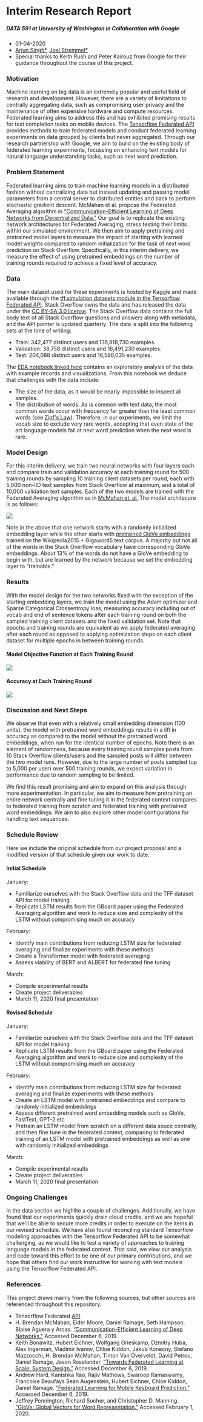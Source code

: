 # Interim Research Report
##### DATA 591 at University of Washington in Collaboration with Google

- 01-04-2020
- [Arjun Singh\*](https://github.com/sinarj), [Joel Stremmel\*](https://github.com/jstremme)
- Special thanks to Keith Rush and Peter Kairouz from Google for their guidance throughout the course of this project.  

### Motivation
Machine learning on big data is an extremely popular and useful field of research and development. However, there are a variety of limitations to centrally aggregating data, such as compromising user privacy and the maintenance of often expensive hardware and compute resources.  Federated learning aims to address this and has exhibited promising results for text completion tasks on mobile devices. The [Tensorflow Federated API](https://github.com/tensorflow/federated) provides methods to train federated models and conduct federated learning experiments on data grouped by clients but never aggregated.  Through our research partnership with Google, we aim to build on the existing body of federated learning experiments, focussing on enhancing text models for natural language understanding tasks, such as next word prediction.

### Problem Statement
Federated learning aims to train machine learning models in a distributed fashion without centralizing data but instead updating and passing model parameters from a central server to distributed entities and back to perform stochastic gradient descent.  McMahan et al. propose the Federated Averaging algorithm in ["Communication-Efficient Learning of Deep Networks from Decentralized Data."](https://arxiv.org/pdf/1602.05629.pdf)  Our goal is to replicate the existing network architectures for Federated Averaging, stress testing their limits within our simulated environment. We then aim to apply pretraining and pretrained model layers to measure the impact of starting with learned model weights compared to random initialization for the task of next word prediction on Stack Overflow.  Specifically, in this interim delivery, we measure the effect of using pretrained embeddings on the number of training rounds required to achieve a fixed level of accuracy.

### Data
The main dataset used for these experiments is hosted by Kaggle and made available through the [tff.simulation.datasets module in the Tensorflow Federated API](https://www.tensorflow.org/federated/api_docs/python/tff/simulation/datasets/stackoverflow/load_data).  Stack Overflow owns the data and has released the data under the [CC BY-SA 3.0 license](https://creativecommons.org/licenses/by-sa/3.0/).  The Stack Overflow data contains the full body text of all Stack Overflow questions and answers along with metadata, and the API pointer is updated quarterly.  The data is split into the following sets at the time of writing:

- Train: 342,477 distinct users and 135,818,730 examples.
- Validation: 38,758 distinct users and 16,491,230 examples.
- Test: 204,088 distinct users and 16,586,035 examples.

The [EDA notebook linked here](https://github.com/federated-learning-experiments/fl-text-models/blob/master/eda/stack_overflow_eda.ipynb) contains an exploratory analysis of the data with example records and visualizations.  From this notebook we deduce that challenges with the data include:

- The size of the data, as it would be nearly impossible to inspect all samples.
- The distribution of words.  As is common with text data, the most common words occur with frequency far greater than the least common words (see [Zipf's Law](https://en.wikipedia.org/wiki/Zipf%27s_law)).  Therefore, in our experiments, we limit the vocab size to exclude very rare words, accepting that even state of the art language models fail at next word prediction when the next word is rare.

### Model Design
For this interim delivery, we train two neural networks with four layers each and compare train and validation accuracy at each training round for 500 training rounds by sampling 10 training client datasets per round, each with 5,000 non-IID text samples from Stack Overflow at maximum, and a total of 10,000 validation text samples.  Each of the two models are trained with the Federated Averaging algorithm as in [McMahan et. al.](https://arxiv.org/pdf/1602.05629.pdf)  The model architecure is as follows:

![](images/network.png)

Note in the above that one network starts with a randomly initialized embedding layer while the other starts with [pretrained GloVe embeddings](https://nlp.stanford.edu/projects/glove/) trained on the Wikipedia2015 + Gigaword5 text corpus.  A majority but not all of the words in the Stack Overflow vocabulary have corresponding GloVe embeddings. About 13% of the words do not have a GloVe embedding to begin with, but are learned by the network because we set the embedding layer to "trainable."

### Results
With the model design for the two networks fixed with the exception of the starting embedding layers, we train the model using the Adam optimizer and Sparse Categorical Crossentropy loss, measuring accuracy including out of vocab and end of sentence tokens after each training round on both the sampled training client datasets and the fixed validation set. Note that epochs and training rounds are equivalent as we apply federated averaging after each round as opposed to applying optimization steps on each client dataset for multiple epochs in between training rounds.

#### Model Objective Function at Each Training Round

![](images/loss.png)

#### Accuracy at Each Training Round

![](images/accuracy.png)

### Discussion and Next Steps
We observe that even with a relatively small embedding dimension (100 units), the model with pretrained word embeddings results in a lift in accuracy as compared to the model without the pretrained word embeddings, when run for the identical number of epochs. Note there is an element of randomness, because every training round samples posts from 10 Stack Overflow clients/users and the sampled posts will differ between the two model runs. However, due to the large number of posts sampled (up to 5,000 per user) over 500 training rounds, we expect variation in performance due to random sampling to be limited.

We find this result promising and aim to expand on this analysis through more experimentation.  In particular, we aim to measure how pretraining an entire network centrally and fine tuning it in the federated context compares to federated training from scratch and federated training with pretrained word embeddings.  We aim to also explore other model configurations for handling text sequences.

### Schedule Review
Here we include the original schedule from our project proposal and a modified version of that schedule given our work to date.

#### Initial Schedule
January: 

- Familiarize ourselves with the Stack Overflow data and the TFF dataset API for model training
- Replicate LSTM results from the GBoard paper using the Federated Averaging algorithm and work to reduce size and complexity of the LSTM without compromising much on accuracy

February:

- Identify main contributions from reducing LSTM size for federated averaging and finalize experiments with these methods
- Create a Transformer model with federated averaging
- Assess viability of BERT and ALBERT for federated fine tuning

March:

- Compile experimental results
- Create project deliverables
- March 11, 2020 final presentation

#### Revised Schedule
January: 

- Familiarize ourselves with the Stack Overflow data and the TFF dataset API for model training
- Replicate LSTM results from the GBoard paper using the Federated Averaging algorithm and work to reduce size and complexity of the LSTM without compromising much on accuracy

February:

- Identify main contributions from reducing LSTM size for federated averaging and finalize experiments with these methods
- Create an LSTM model with pretrained embeddings and compare to randomly initialized embeddings
- Assess different pretrained word embedding models such as GloVe, FastText, GPT-2 etc
- Pretrain an LSTM model from scratch on a different data souce centrally, and then fine tune in the federated context, comparing to federated training of an LSTM model with pretrained embeddings as well as one with randomly initialized embeddings

March:

- Compile experimental results
- Create project deliverables
- March 11, 2020 final presentation

### Ongoing Challenges
In the data section we highlite a couple of challenges. Additionally, we have found that our experiments quickly drain cloud credits, and we are hopeful that we'll be able to secure more credits in order to execute on the items in our revised schedule. We have also found reconciling standard Tensorflow modeling approaches with the Tensorflow Federated API to be somewhat challenging, as we would like to test a variety of approaches to training language models in the federated context.  That said, we view our analysis and code toward this effort to be one of our primary contributions, and we hope that others find our work instructive for working with text models using the Tensorflow Federated API.

### References
This project draws mainly from the following sources, but other sources are referenced throughout this repository. 

- Tensorflow Federated [API](https://github.com/tensorflow/federated).
-	H. Brendan McMahan, Eider Moore, Daniel Ramage, Seth Hampson, Blaise Aguera y Arcas. [“Communication-Efﬁcient Learning of Deep Networks."](https://arxiv.org/pdf/1602.05629.pdf) Accessed December 6, 2019.
- Keith Bonawitz, Hubert Eichner, Wolfgang Grieskamp, Dzmitry Huba, Alex Ingerman, Vladimir Ivanov, Chloe Kiddon, Jakub Konecny, Stefano Mazzocchi, H. Brendan McMahan, Timon Van Overveldt, David Petrou, Daniel Ramage, Jason Roselander. [“Towards Federated Learning at Scale: System Design.”](https://arxiv.org/pdf/1902.01046.pdf) Accessed December 6, 2019.
- Andrew Hard, Kanishka Rao, Rajiv Mathews, Swaroop Ramaswamy, Francoise Beaufays Sean Augenstein, Hubert Eichner, Chloe Kiddon, Daniel Ramage. [“Federated Learning for Mobile Keyboard Prediction.”](https://arxiv.org/pdf/1811.03604.pdf) Accessed December 6, 2019.
- Jeffrey Pennington, Richard Socher, and Christopher D. Manning. ["GloVe: Global Vectors for Word Representation."](https://nlp.stanford.edu/pubs/glove.pdf) Accessed February 1, 2020.



